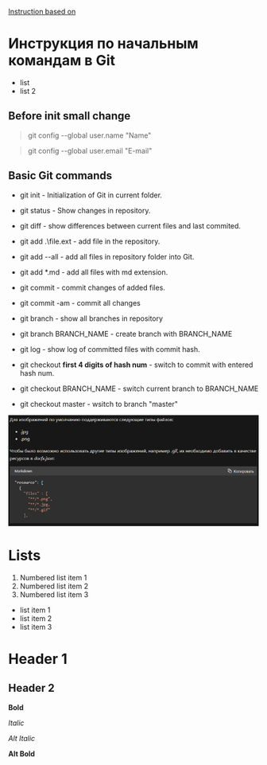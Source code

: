 [Instruction based on](http://gist.github.com/Jekins/2bf2d0638163f1294637)

# Инструкция по начальным командам в Git
* list
* list 2

## Before init small change

> git config --global user.name "Name"

> git config --global user.email "E-mail"


## Basic Git commands

* git init - Initialization of Git in current folder.

* git status - Show changes in repository.

* git diff - show differences between current files and last commited.

* git add .\file.ext - add file in the repository.

* git add --all - add all files in repository folder into Git.

* git add *.md - add all files with md extension.

* git commit - commit changes of added files.

* git commit -am - commit all changes

* git branch - show all branches in repository

* git branch BRANCH_NAME - create branch with BRANCH_NAME

* git log - show log of committed files with commit hash.

* git checkout **first 4 digits of hash num** - switch to commit with entered hash num.

* git checkout BRANCH_NAME - switch current branch to BRANCH_NAME

* git checkout master - wsitch to branch "master"

![Images types](SH01.png)

# Lists

1. Numbered list item 1
2. Numbered list item 2
3. Numbered list item 3

* list item 1
* list item 2
* list item 3
# Header 1
## Header 2
 __Bold__

 _Italic_

 *Alt Italic*

 **Alt Bold**
 
